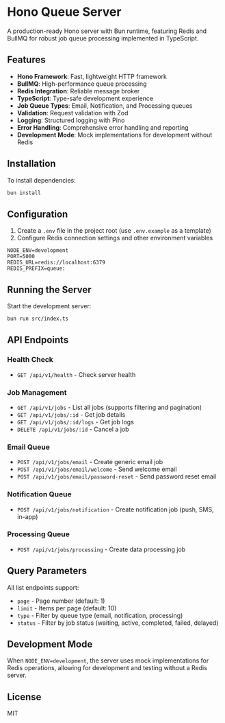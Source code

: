 # Hono Queue Server

A production-ready Hono server with Bun runtime, featuring Redis and BullMQ for robust job queue processing implemented in TypeScript.

## Features

- **Hono Framework**: Fast, lightweight HTTP framework
- **BullMQ**: High-performance queue processing
- **Redis Integration**: Reliable message broker
- **TypeScript**: Type-safe development experience
- **Job Queue Types**: Email, Notification, and Processing queues
- **Validation**: Request validation with Zod
- **Logging**: Structured logging with Pino
- **Error Handling**: Comprehensive error handling and reporting
- **Development Mode**: Mock implementations for development without Redis

## Installation

To install dependencies:

```bash
bun install
```

## Configuration

1. Create a `.env` file in the project root (use `.env.example` as a template)
2. Configure Redis connection settings and other environment variables

```
NODE_ENV=development
PORT=5000
REDIS_URL=redis://localhost:6379
REDIS_PREFIX=queue:
```

## Running the Server

Start the development server:

```bash
bun run src/index.ts
```

## API Endpoints

### Health Check

- `GET /api/v1/health` - Check server health

### Job Management

- `GET /api/v1/jobs` - List all jobs (supports filtering and pagination)
- `GET /api/v1/jobs/:id` - Get job details
- `GET /api/v1/jobs/:id/logs` - Get job logs
- `DELETE /api/v1/jobs/:id` - Cancel a job

### Email Queue

- `POST /api/v1/jobs/email` - Create generic email job
- `POST /api/v1/jobs/email/welcome` - Send welcome email
- `POST /api/v1/jobs/email/password-reset` - Send password reset email

### Notification Queue

- `POST /api/v1/jobs/notification` - Create notification job (push, SMS, in-app)

### Processing Queue

- `POST /api/v1/jobs/processing` - Create data processing job

## Query Parameters

All list endpoints support:
- `page` - Page number (default: 1)
- `limit` - Items per page (default: 10)
- `type` - Filter by queue type (email, notification, processing)
- `status` - Filter by job status (waiting, active, completed, failed, delayed)

## Development Mode

When `NODE_ENV=development`, the server uses mock implementations for Redis operations, allowing for development and testing without a Redis server.

## License

MIT
